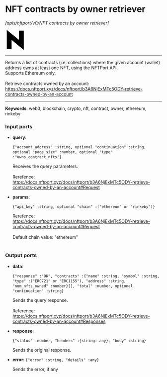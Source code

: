 # NFT contracts by owner retriever

_[apis/nftport/v0/NFT contracts by owner retriever]_

![icon](</assets/icons/352b98b2-6df6-4a21-93e1-a31cf5b9311d.png>)

---

Returns a list of contracts (i.e. collections) where the given account (wallet) address owns at least one NFT, using the NFTPort API.<br>
Supports Ethereum only.<br>
<br>
Retrieve contracts owned by an account:<br>
https://docs.nftport.xyz/docs/nftport/b3A6NjExMTc5ODY-retrieve-contracts-owned-by-an-account<br>

---

__Keywords__: web3, blockchain, crypto, nft, contract, owner, ethereum, rinkeby

### Input ports

* __query__: 
    ```
    {"account_address" :string, optional "continuation" :string, optional "page_size" :number, optional "type" :"owns_contract_nfts"}
    ```

    Receives the query parameters.<br>
    <br>
    Rerefence:<br>
    https://docs.nftport.xyz/docs/nftport/b3A6NjExMTc5ODY-retrieve-contracts-owned-by-an-account#Request<br>


* __params__: 
    ```
    {"api_key" :string, optional "chain" :("ethereum" or "rinkeby")}
    ```

    Rerefence:<br>
    https://docs.nftport.xyz/docs/nftport/b3A6NjExMTc5ODY-retrieve-contracts-owned-by-an-account#Request<br>
    <br>
    Default chain value: "ethereum"<br>
    <br>

### Output ports

* __data__: 
    ```
    {"response" :"OK", "contracts" :{"name" :string, "symbol" :string, "type" :("ERC721" or "ERC1155"), "address" :string, "num_nfts_owned" :number}[], "total" :number, optional "continuation" :string}
    ```

    Sends the query response.<br>
    <br>
    Reference:<br>
    https://docs.nftport.xyz/docs/nftport/b3A6NjExMTc5ODY-retrieve-contracts-owned-by-an-account#Responses<br>


* __response__: 
    ```
    {"status" :number, "headers" :{string: any}, "body" :string}
    ```

    Sends the original response.<br>


* __error__: ` {"error" :string, "details" :any} `

    Sends the error, if any<br>

